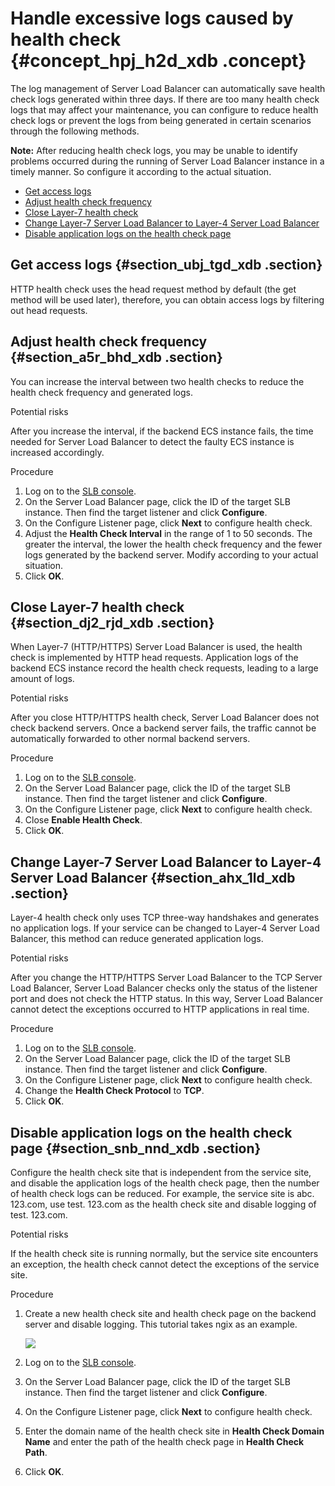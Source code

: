 # Handle excessive logs caused by health check {#concept_hpj_h2d_xdb .concept}

The log management of Server Load Balancer can automatically save health check logs generated within three days. If there are too many health check logs that may affect your maintenance, you can configure to reduce health check logs or prevent the logs from being generated in certain scenarios through the following methods.

**Note:** After reducing health check logs, you may be unable to identify problems occurred during the running of Server Load Balancer instance in a timely manner. So configure it according to the actual situation.

-   [Get access logs](#section_ubj_tgd_xdb)
-   [Adjust health check frequency](#section_a5r_bhd_xdb)
-   [Close Layer-7 health check](#section_dj2_rjd_xdb)
-   [Change Layer-7 Server Load Balancer to Layer-4 Server Load Balancer](#section_ahx_1ld_xdb)
-   [Disable application logs on the health check page](#section_snb_nnd_xdb)

## Get access logs {#section_ubj_tgd_xdb .section}

HTTP health check uses the head request method by default \(the get method will be used later\), therefore, you can obtain access logs by filtering out head requests.

## Adjust health check frequency {#section_a5r_bhd_xdb .section}

You can increase the interval between two health checks to reduce the health check frequency and generated logs.

Potential risks

After you increase the interval, if the backend ECS instance fails, the time needed for Server Load Balancer to detect the faulty ECS instance is increased accordingly.

Procedure

1.  Log on to the [SLB console](https://partners-intl.aliyun.com/login-required#/slb).
2.  On the Server Load Balancer page, click the ID of the target SLB instance. Then find the target listener and click **Configure**.
3.  On the Configure Listener page, click **Next** to configure health check.
4.  Adjust the **Health Check Interval** in the range of 1 to 50 seconds. The greater the interval, the lower the health check frequency and the fewer logs generated by the backend server. Modify according to your actual situation.
5.  Click **OK**.

## Close Layer-7 health check {#section_dj2_rjd_xdb .section}

When Layer-7 \(HTTP/HTTPS\) Server Load Balancer is used, the health check is implemented by HTTP head requests. Application logs of the backend ECS instance record the health check requests, leading to a large amount of logs.

Potential risks

After you close HTTP/HTTPS health check, Server Load Balancer does not check backend servers. Once a backend server fails, the traffic cannot be automatically forwarded to other normal backend servers.

Procedure

1.  Log on to the [SLB console](https://partners-intl.aliyun.com/login-required#/slb).
2.  On the Server Load Balancer page, click the ID of the target SLB instance. Then find the target listener and click **Configure**.
3.  On the Configure Listener page, click **Next** to configure health check.
4.  Close **Enable Health Check**.
5.  Click **OK**.

## Change Layer-7 Server Load Balancer to Layer-4 Server Load Balancer {#section_ahx_1ld_xdb .section}

Layer-4 health check only uses TCP three-way handshakes and generates no application logs. If your service can be changed to Layer-4 Server Load Balancer, this method can reduce generated application logs.

Potential risks

After you change the HTTP/HTTPS Server Load Balancer to the TCP Server Load Balancer, Server Load Balancer checks only the status of the listener port and does not check the HTTP status. In this way, Server Load Balancer cannot detect the exceptions occurred to HTTP applications in real time.

Procedure

1.  Log on to the [SLB console](https://partners-intl.aliyun.com/login-required#/slb).
2.  On the Server Load Balancer page, click the ID of the target SLB instance. Then find the target listener and click **Configure**.
3.  On the Configure Listener page, click **Next** to configure health check.
4.  Change the **Health Check Protocol** to **TCP**.
5.  Click **OK**.

## Disable application logs on the health check page {#section_snb_nnd_xdb .section}

Configure the health check site that is independent from the service site, and disable the application logs of the health check page, then the number of health check logs can be reduced. For example, the service site is abc. 123.com, use test. 123.com as the health check site and disable logging of test. 123.com.

Potential risks

If the health check site is running normally, but the service site encounters an exception, the health check cannot detect the exceptions of the service site.

Procedure

1.  Create a new health check site and health check page on the backend server and disable logging. This tutorial takes ngix as an example.

    ![](http://static-aliyun-doc.oss-cn-hangzhou.aliyuncs.com/assets/img/4302/15399339503405_en-US.png)

2.  Log on to the [SLB console](https://partners-intl.aliyun.com/login-required#/slb).
3.  On the Server Load Balancer page, click the ID of the target SLB instance. Then find the target listener and click **Configure**.
4.  On the Configure Listener page, click **Next** to configure health check.
5.  Enter the domain name of the health check site in **Health Check Domain Name** and enter the path of the health check page in **Health Check Path**.
6.  Click **OK**.

